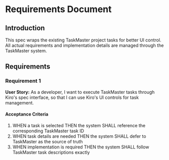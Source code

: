 # Requirements Document

## Introduction

This spec wraps the existing TaskMaster project tasks for better UI control. All actual requirements and implementation details are managed through the TaskMaster system.

## Requirements

### Requirement 1

**User Story:** As a developer, I want to execute TaskMaster tasks through Kiro's spec interface, so that I can use Kiro's UI controls for task management.

#### Acceptance Criteria

1. WHEN a task is selected THEN the system SHALL reference the corresponding TaskMaster task ID
2. WHEN task details are needed THEN the system SHALL defer to TaskMaster as the source of truth
3. WHEN implementation is required THEN the system SHALL follow TaskMaster task descriptions exactly